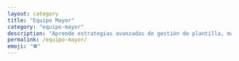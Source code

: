 ```yaml
---
layout: category
title: "Equipo Mayor"
category: "equipo-mayor"
description: "Aprende estrategias avanzadas de gestión de plantilla, maximización de ingresos en el mercado y formación de equipos competitivos."
permalink: /equipo-mayor/
emoji: "⚽"
---
```

